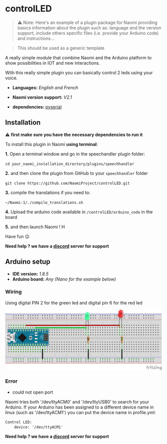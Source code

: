 # controlLED

>:warning: Note: Here's an example of a plugin package for Naomi providing basics information about the plugin such as: language and the version support, include others specific files (i.e. provide your Arduino code) and instructions...

> This should be used as a generic template 

A really simple module that combine Naomi and the Arduino platform to show possibilities in IOT and new interactions.

With this really simple plugin you can basically control 2 leds using your voice.

* **Languages:** _English and French_
* **Naomi version support:** _V2.1_

* **dependencies:** [pyserial](https://pypi.org/project/pyserial/)

## Installation

:warning: **first make sure you have the necessary dependencies to run it**

To install this plugin in Naomi **using terminal**: 

**1.** Open a terminal window and go in the speechandler plugin folder:

`cd your_naomi_installation_directory/plugins/speechhandler`

**2.** and then clone the plugin from GitHub to your `speechhandler` folder

`git clone https://github.com/NaomiProject/controlLED.git`

**3.** compile the translations if you need to:

`~/Naomi-1/./compile_translations.sh`

**4.** Upload the arduino code available in `/controlLED/arduino_code` in the board

**5.** and then launch Naomi ! H

Have fun :wink:

**Need help ? we have a [discord](https://discord.gg/knequ9t) server for support**

## Arduino setup

* **IDE version:** _1.8.5_
* **Arduino board:** _Any (Nano for the example below)_

### Wiring 

Using digital PIN 2 for the green led and digital pin 6 for the red led

![Image not available for now, please contact support on discord](https://github.com/NaomiProject/controlLED/blob/master/SerialTest.png)

### Error

* could not open port

Naomi tries both '/dev/ttyACM0' and '/dev/ttyUSB0' to search for your Arduino. If
your Arduino has been assigned to a different device name in linux (such as
'/dev/ttyACM1') you can put the device name in profile.yml:

```
Control LED:
    device: '/dev/ttyACM1'
```

**Need help ? we have a [discord](https://discord.gg/knequ9t) server for support**
